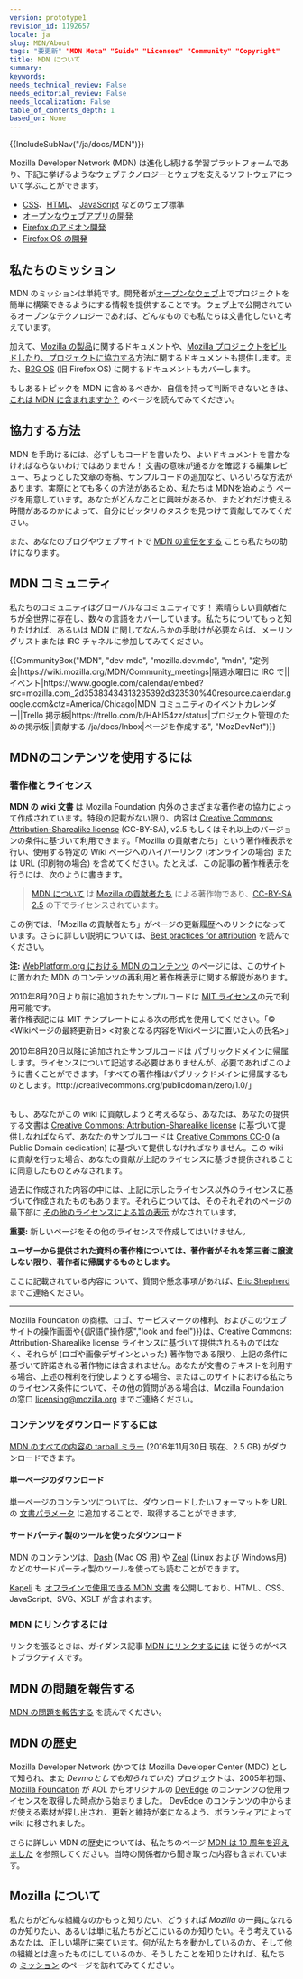 ```yaml
---
version: prototype1
revision_id: 1192657
locale: ja
slug: MDN/About
tags: "要更新" "MDN Meta" "Guide" "Licenses" "Community" "Copyright"
title: MDN について
summary: 
keywords: 
needs_technical_review: False
needs_editorial_review: False
needs_localization: False
table_of_contents_depth: 1
based_on: None
---
```

<div>{{IncludeSubNav("/ja/docs/MDN")}}</div>

<p>Mozilla Developer Network (MDN) は進化し続ける学習プラットフォームであり、下記に挙げるようなウェブテクノロジーとウェブを支えるソフトウェアについて学ぶことができます。</p>

<ul>
 <li><a href="/ja/docs/CSS" title="/ja/docs/CSS">CSS</a>、<a href="/ja/docs/HTML" title="/ja/docs/HTML">HTML</a>、 <a href="/ja/docs/JavaScript" title="/ja/docs/JavaScript">JavaScript</a> などのウェブ標準</li>
 <li><a href="/ja/docs/Apps" title="/ja/docs/Apps">オープンなウェブアプリの開発</a></li>
 <li><a href="/ja/docs/Mozilla/Add-ons" title="/ja/docs/Add-ons">Firefox のアドオン開発</a></li>
 <li><a href="/ja/docs/Mozilla/Firefox_OS" title="/ja/docs/Mozilla/Firefox_OS">Firefox OS の開発</a></li>
</ul>

<h2 id="私たちのミッション">私たちのミッション</h2>

<p>MDN のミッションは単純です。開発者が<a href="/ja/docs/Web">オープンなウェブ</a>上でプロジェクトを簡単に構築できるようにする情報を提供することです。ウェブ上で公開されているオープンなテクノロジーであれば、どんなものでも私たちは文書化したいと考えています。</p>

<p>加えて、<a href="/ja/docs/Mozilla">Mozilla の製品</a>に関するドキュメントや、<a href="/ja/docs/Mozilla">Mozilla プロジェクトをビルドしたり、プロジェクトに協力する</a>方法に関するドキュメントも提供します。また、<a href="/ja/Firefox_OS">B2G OS</a>&nbsp;(旧 Firefox OS) に関するドキュメントもカバーします。</p>

<p>もしあるトピックを MDN に含めるべきか、自信を持って判断できないときは、<a href="/ja/docs/Project:MDN/Contributing/Does_this_belong">これは MDN に含まれますか？</a>&nbsp;のページを読んでみてください。</p>

<h2 id="手助けするには">協力する方法</h2>

<p>MDN を手助けるには、必ずしもコードを書いたり、よいドキュメントを書かなければならないわけではありません！ 文書の意味が通るかを確認する編集レビュー、ちょっとした文章の寄稿、サンプルコードの追加など、いろいろな方法があります。実際にとても多くの方法があるため、私たちは&nbsp;<a href="https://developer.mozilla.org/ja/docs/MDN/Getting_started">MDNを始めよう</a> ページを用意しています。あなたがどんなことに興味があるか、またどれだけ使える時間があるのかによって、自分にピッタリのタスクを見つけて貢献してみてください。</p>

<p>また、あなたのブログやウェブサイトで <a href="https://developer.mozilla.org/ja/docs/MDN/About/Promote">MDN の宣伝をする</a> ことも私たちの助けになります。</p>

<h2 id="MDN_コミュニティ">MDN コミュニティ</h2>

<p>私たちのコミュニティはグローバルなコミュニティです！ 素晴らしい貢献者たちが全世界に存在し、数々の言語をカバーしています。私たちについてもっと知りたければ、あるいは MDN に関してなんらかの手助けが必要ならば、メーリングリストまたは IRC チャネルに参加してみてください。</p>

<p>{{CommunityBox("MDN", "dev-mdc", "mozilla.dev.mdc", "mdn", "定例会|https://wiki.mozilla.org/MDN/Community_meetings|隔週水曜日に IRC で||イベント|https://www.google.com/calendar/embed?src=mozilla.com_2d35383434313235392d323530%40resource.calendar.google.com&amp;ctz=America/Chicago|MDN コミュニティのイベントカレンダー||Trello 掲示板|https://trello.com/b/HAhl54zz/status|プロジェクト管理のための掲示板||貢献する|/ja/docs/Inbox|ページを作成する", "MozDevNet")}}</p>

<h2 id="MDNのコンテンツを使用するには">MDNのコンテンツを使用するには</h2>

<h3 id="著作権とライセンス">著作権とライセンス</h3>

<p><strong>MDN の wiki 文書</strong> は Mozilla Foundation 内外のさまざまな著作者の協力によって作成されています。特段の記載がない限り、内容は <a class="external text" href="http://creativecommons.org/licenses/by-sa/2.5/">Creative Commons: Attribution-Sharealike license</a>&nbsp;(CC-BY-SA), v2.5 もしくはそれ以上のバージョンの条件に基づいて利用できます。「Mozilla の貢献者たち」という著作権表示を行い、使用する特定の Wiki ページへのハイパーリンク (オンラインの場合) または URL (印刷物の場合) を含めてください。たとえば、この記事の著作権表示を行うには、次のように書きます。</p>

<blockquote><a href="https://developer.mozilla.org/ja/docs/MDN/About">MDN について</a> は <a href="https://developer.mozilla.org/ja/docs/MDN/About$history">Mozilla の貢献者たち</a> による著作物であり、<a href="http://creativecommons.org/licenses/by-sa/2.5/">CC-BY-SA 2.5</a>&nbsp;の下でライセンスされています。</blockquote>

<p>この例では、「Mozilla の貢献者たち」がページの更新履歴へのリンクになっています。さらに詳しい説明については、<a class="external external-icon" href="https://wiki.creativecommons.org/Best_practices_for_attribution">Best practices for attribution</a> を読んでください。</p>

<div class="note">
<p><strong>注:</strong> <a href="/ja/docs/MDN_content_on_WebPlatform.org" title="/ja/docs/MDN_content_on_WebPlatform.org">WebPlatform.org における MDN のコンテンツ</a>&nbsp;のページには、このサイトに置かれた MDN のコンテンツの再利用と著作権表示に関する解説があります。</p>
</div>

<div>2010年8月20日より前に追加されたサンプルコードは <a class="external external-icon" href="http://www.opensource.org/licenses/mit-license.php" title="http://www.opensource.org/licenses/mit-license.php">MIT ライセンス</a>の元で利用可能です。</div>

<div>著作権表記には MIT テンプレートによる次の形式を使用してください。「© &lt;Wikiページの最終更新日&gt; &lt;対象となる内容をWikiページに置いた人の氏名&gt;」</div>

<div>&nbsp;
<div>2010年8月20日以降に追加されたサンプルコードは <a class="external external-icon" href="http://creativecommons.org/publicdomain/zero/1.0/" title="http://wiki.creativecommons.org/Public_domain">パブリックドメイン</a>に帰属します。ライセンスについて記述する必要はありませんが、必要であればこのように書くことができます。「すべての著作権はパブリックドメインに帰属するものとします。http://creativecommons.org/publicdomain/zero/1.0/」</div>

<div>&nbsp;</div>

<p>もし、あなたがこの wiki に貢献しようと考えるなら、あなたは、あなたの提供する文書は&nbsp;<a class="external" href="http://creativecommons.org/licenses/by-sa/2.5/">Creative Commons: Attribution-Sharealike license</a> に基づいて提供しなればならず、あなたのサンプルコードは&nbsp;<a href="http://creativecommons.org/publicdomain/zero/1.0/" title="http://creativecommons.org/publicdomain/zero/1.0/">Creative Commons CC-0</a> (a Public Domain dedication) に基づいて提供しなければなりません。この wiki に貢献を行った場合、あなたの貢献が上記のライセンスに基づき提供されることに同意したものとみなされます。</p>
</div>

<div>
<p>過去に作成された内容の中には、上記に示したライセンス以外のライセンスに基づいて作成されたものもあります。それらについては、そのそれぞれのページの最下部に <a class="internal" href="/Archive/Meta_docs/Examples/Alternate_License_Block" title="Project:En/Examples/Alternate License Block">その他のライセンスによる旨の表示</a> がなされています。</p>
</div>

<div class="warning">
<p><strong>重要:</strong> 新しいページをその他のライセンスで作成してはいけません。</p>
</div>

<p><strong>ユーザーから提供された資料の著作権については、著作者がそれを第三者に譲渡しない限り、著作者に帰属するものとします。</strong></p>

<p>ここに記載されている内容について、質問や懸念事項があれば、<a class="external" href="mailto:eshepherd@mozilla.com" rel="nofollow" title="mailto:eshepherd@mozilla.com">Eric Shepherd</a> までご連絡ください。</p>

<hr />
<p>Mozilla Foundation の商標、ロゴ、サービスマークの権利、およびこのウェブサイトの操作画面や{{訳語("操作感","look and feel")}}は、Creative Commons: Attribution-Sharealike license ライセンスに基づいて提供されるものではなく、それらが (ロゴや画像デザインといった) 著作物である限り、上記の条件に基づいて許諾される著作物には含まれません。あなたが文書のテキストを利用する場合、上述の権利を行使しようとする場合、またはこのサイトにおける私たちのライセンス条件について、その他の質問がある場合は、Mozilla Foundation の窓口 <a class="external text" href="mailto:licensing@mozilla.org" rel="nofollow" title="mailto:licensing@mozilla.org">licensing@mozilla.org</a> までご連絡ください。</p>

<h3 id="内容をダウンロードするには">コンテンツをダウンロードするには</h3>

<p><a href="https://developer.mozilla.org/media/developer.mozilla.org.tar.gz">MDN のすべての内容の tarball ミラー</a>&nbsp;(2016年11月30日 現在、2.5 GB) がダウンロードできます。</p>

<h4 id="1つのページ">単一ページのダウンロード</h4>

<p>単一ページのコンテンツについては、ダウンロードしたいフォーマットを URL の ​​​​​​<a href="https://developer.mozilla.org/ja/docs/MDN/Kuma/API#Document_parameters">文書パラメータ</a>&nbsp;に追加することで、取得することができます。</p>

<h4 id="サードパーティ製のツール">サードパーティ製のツールを使ったダウンロード</h4>

<p>MDN のコンテンツは、<a href="http://kapeli.com/dash">Dash</a> (Mac OS 用) や <a href="http://zealdocs.org/">Zeal</a> (Linux および Windows用) などのサードパーティ製のツールを使っても読むことができます。</p>

<p><a href="https://kapeli.com/">Kapeli</a>&nbsp;も&nbsp;<a href="https://kapeli.com/mdn_offline">オフラインで使用できる MDN 文書</a> を公開しており、HTML、CSS、JavaScript、SVG、XSLT が含まれます。</p>

<h3 id="MDN_にリンクするには">MDN にリンクするには</h3>

<p>リンクを張るときは、ガイダンス記事&nbsp;<a href="https://developer.mozilla.org/ja/docs/MDN/About/Linking_to_MDN">MDN にリンクするには</a>&nbsp;に従うのがベストプラクティスです。</p>

<h2 id="MDN_の問題を報告する">MDN の問題を報告する</h2>

<p><a href="https://developer.mozilla.org/ja/docs/MDN/Contribute/Howto/Report_a_problem">MDN の問題を報告する</a> を読んでください。</p>

<h2 id="MDN_の歴史">MDN の歴史</h2>

<p>Mozilla Developer Network (かつては Mozilla Developer Center (MDC) として知られ、また <em>Devmoとしても知られていた</em>) プロジェクトは、2005年初頭、<a class="external" href="http://www.mozillafoundation.org">Mozilla Foundation</a> が AOL からオリジナルの <a href="/Project:en/DevEdge" title="Project:en/DevEdge">DevEdge</a> のコンテンツの使用ライセンスを取得した時点から始まりました。 DevEdge のコンテンツの中からまだ使える素材が探し出され、更新と維持が楽になるよう、ボランティアによって wiki に移されました。</p>

<p>さらに詳しい MDN の歴史については、私たちのページ <a href="https://developer.mozilla.org/ja/docs/MDN_at_ten">MDN は 10 周年を迎えました</a> を参照してください。当時の関係者から聞き取った内容も含まれています。</p>

<h2 id="Mozilla_について">Mozilla について</h2>

<p>私たちがどんな組織なのかもっと知りたい、どうすれば&nbsp;<em>Mozilla</em> の一員になれるのか知りたい、あるいは単に私たちがどこにいるのか知りたい。そう考えているあなたは、正しい場所に来ています。何が私たちを動かしているのか、そして他の組織とは違ったものにしているのか、そうしたことを知りたければ、私たちの&nbsp;<a href="http://www.mozilla.org/ja/mission/">ミッション</a> のページを訪れてみてください。</p>

